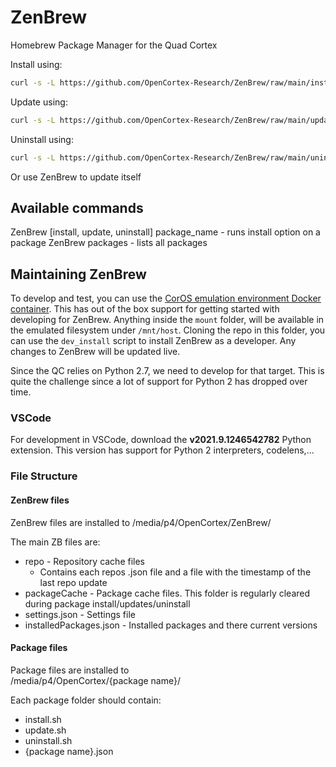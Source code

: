 # ZenBrew

Homebrew Package Manager for the Quad Cortex

Install using:

```bash
curl -s -L https://github.com/OpenCortex-Research/ZenBrew/raw/main/install.sh | sh
```

Update using:

```bash
curl -s -L https://github.com/OpenCortex-Research/ZenBrew/raw/main/update.sh | sh
```

Uninstall using:

```bash
curl -s -L https://github.com/OpenCortex-Research/ZenBrew/raw/main/uninstall.sh | sh
```

Or use ZenBrew to update itself

## Available commands

ZenBrew [install, update, uninstall] package_name - runs install option on a package
ZenBrew packages - lists all packages

## Maintaining ZenBrew

To develop and test, you can use the [CorOS emulation environment Docker container](https://github.com/VanIseghemThomas/OpenCortex/tree/main/CorOS-dev-environment). This has out of the box support for getting started with developing for ZenBrew. Anything inside the `mount` folder, will be available in the emulated filesystem under `/mnt/host`. Cloning the repo in this folder, you can use the `dev_install` script to install ZenBrew as a developer. Any changes to ZenBrew will be updated live.

Since the QC relies on Python 2.7, we need to develop for that target. This is quite the challenge since a lot of support for Python 2 has dropped over time.

### VSCode

For development in VSCode, download the **v2021.9.1246542782** Python extension. This version has support for Python 2 interpreters, codelens,...

### File Structure

#### ZenBrew files

ZenBrew files are installed to
/media/p4/OpenCortex/ZenBrew/

The main ZB files are:

<!-- prettier-ignore -->
- repo - Repository cache files
  - Contains each repos .json file and a file with the timestamp of the last repo update
- packageCache - Package cache files. This folder is regularly cleared during package install/updates/uninstall
- settings.json - Settings file
- installedPackages.json - Installed packages and there current versions

#### Package files

Package files are installed to  
/media/p4/OpenCortex/{package name}/

Each package folder should contain:

<!-- prettier-ignore -->
- install.sh
- update.sh
- uninstall.sh
- {package name}.json
